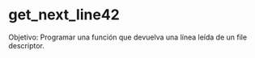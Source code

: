 # get_next_line42
Objetivo: Programar una función que devuelva una línea leída de un file descriptor.
